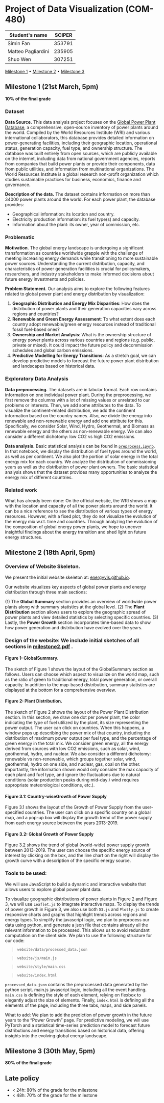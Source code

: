 # Project of Data Visualization (COM-480)

| Student's name     | SCIPER |
| ------------------ | ------ |
| Simin Fan          | 353791 |
| Matteo Pagliardini | 235905 |
| Shuo Wen           | 307251 |

[Milestone 1](#milestone-1) • [Milestone 2](#milestone-2) • [Milestone 3](#milestone-3)

## Milestone 1 (21st March, 5pm)

**10% of the final grade**

### Dataset

**Data Source.** This data analysis project focuses on the [Global Power Plant Database](https://datasets.wri.org/datasets/global-power-plant-database), a comprehensive, open-source inventory of power plants around the world. Compiled by the World Resources Institute (WRI) and various international collaborators, this database provides detailed information on power-generating facilities, including their geographic location, operational status, generation capacity, fuel type, and ownership structure. The database was built entirely from open sources, which are publicly available on the internet, including data from national government agencies, reports from companies that build power plants or provide their components, data from public utilities, and information from multinational organizations. The World Resources Institute is a global research non-profit organization which studies sustainable practices for business, economics, finance and governance.

**Description of the data.** The dataset contains information on more than 34000 power plants around the world. For each power plant, the database provides:

- Geographical information: its location and country.
- Electricity production information: its fuel type(s) and capacity.
- Information about the plant: its owner, year of commission, etc.

### Problematic

**Motivation.** The global energy landscape is undergoing a significant transformation as countries worldwide grapple with the challenge of meeting increasing energy demands while transitioning to more sustainable power sources. Understanding the current distribution, capacity, and characteristics of power generation facilities is crucial for policymakers, researchers, and industry stakeholders to make informed decisions about future energy investments and policies.

**Problem Statement.** Our analysis aims to explore the following features related to global power plant and energy distribution by visualization:

1. **Geographic Distribution and Energy Mix Disparities**: How does the distribution of power plants and their generation capacities vary across regions and countries?
2. **Renewable and Green Energy Assessment**:  To what extent does each country adopt renewable/green energy resources instead of traditional fossil fuel-based ones?
3. **Ownership and Market Analysis**: What is the ownership structure of energy power plants across various countries and regions (e.g. public, private or mixed). It could impact the future policy and decommission schedules and global carbon emissions.
4. **Predictive Modelling for Energy Transitions**: As a stretch goal, we can develop predictive models to forecast the future power plant distribution and landscapes based on historical data.

### Exploratory Data Analysis

**Data preprocessing.** The datasets are in tabular format. Each row contains information on one individual power plant. During the preprocessing, we first remove the columns with a lot of missing values or unrelated to our problems or interests. Then, we add some attributes to the data. To visualize the continent-related distribution, we add the continent information based on the country names. Also, we divide the energy into renewable and non-renewable energy and add one attribute for this. Specifically, we consider Solar, Wind, Hydro, Geothermal, and Biomass as renewable energy and the others as non-renewable energy. We can also consider a different dichotomy: low CO2 vs high CO2 emissions.

**Data analysis.** Basic statistical analysis can be found in [`preprocess.ipynb`](https://github.com/com-480-data-visualization/com-480-EnergyVis/blob/main/preprocess.ipynb). In that notebook, we display the distribution of fuel types around the world, as well as per continent. We also plot the portion of solar energy in the total energy mix for each country. We analyze the distribution of commissioning years as well as the distribution of power plant owners. The basic statistical analysis shows that the dataset provides many opportunities to analyze the energy mix of different countries.

### Related work

What has already been done: On the official website, the WRI shows a map with the location and capacity of all the power plants around the world. It can be a nice reference to see the distribution of various types of energy resources. However, with a fixed plot, they do not visualize the evolution of the energy mix w.r.t. time and countries. Through analyzing the evolution of the composition of global energy power plants, we hope to uncover insightful findings about the energy transition and shed light on future energy structures.

## Milestone 2 (18th April, 5pm)

### Overview of Website Skeleton.

We present the initial website skeleton at: [energyvis.github.io](https://olivia-fsm.github.io/energyvis.github.io/).

Our website visualizes key aspects of global power plants and energy distribution through three main sections:

(1) The **Global Summary** section provides an overview of worldwide power plants along with summary statistics at the global level. (2) The **Plant Distribution** section allows users to explore the geographic spread of power plants and view detailed statistics by selecting specific countries. (3) Lastly, the **Power Growth** section incorporates time-based data to show how power generation and distribution have evolved over the years.

### Design of the website: We include initial sketches of all sections in [milestone2.pdf](https://github.com/com-480-data-visualization/com-480-EnergyVis/blob/main/milestone_2.pdf) .

#### Figure 1: GlobalSummary.

The sketch of Figure 1 shows the layout of the GlobalSummary section as follows. Users can choose which aspect to visualize on the world map, such as the ratio of green to traditional energy, total power generation, or overall capacity. In addition to the map-based distribution, summary statistics are displayed at the bottom for a comprehensive overview.

#### Figure 2: Plant Distribution.

The sketch of Figure 2 shows the layout of the Power Plant Distribution section. In this section, we draw one dot per power plant, the color indicating the type of fuel utilized by the plant, its size representing the power output. The user can click on countries. When this happens, a window pops up describing the power mix of that country, including the distribution of maximum power output per fuel type, and the percentage of green energy in the total mix. We consider green energy, all the energy derived from sources with low CO2 emissions, such as solar, wind, geothermal, hydro, and nuclear. We also consider a different dichotomy: renewable vs non-renewable, which groups together solar, wind, geothermal, hydro on one side, and nuclear, gas, coal on the other. Importantly, the information shown would only consider the max capacity of each plant and fuel type, and ignore the fluctuations due to natural conditions (solar production peaks during mid-day / wind requires appropriate meteorological conditions, etc.).

#### Figure 3.1: Country-wiseGrowth of Power Supply

Figure 3.1 shows the layout of the Growth of Power Supply from the user-specified countries. The user can click on a specific country on a global map, and a pop-up box will display the growth trend of the power supply from each energy source between the years 2013-2019.

#### Figure 3.2: Global Growth of Power Supply

Figure 3.2 shows the trend of global (world-wide) power supply growth between 2013-2019. The user can choose the specific energy source of interest by clicking on the box, and the line chart on the right will display the growth curve with a description of the specific energy source.

### Tools to be used:

We will use JavaScript to build a dynamic and interactive website that allows users to explore global power plant data.

To visualize geographic distributions of power plants in Figure 2 and Figure 3, we will use `Leaflet.js` to integrate interactive maps. To display the trends of power growth in Figure 3, we also use both `D3.js` and `Plotly.js` to create responsive charts and graphs that highlight trends across regions and energy types.To simplify the javascript logic, we plan to preprocess our data using python, and generate a json file that contains already all the relevant information to be processed. This allows us to avoid redundant computation on the client side. We plan to use the following structure for our code:

> `website/data/processed_data.json`

> `website/js/main.js`

> `website/style/main.css`

> `website/index.html`

`processed_data.json` contains the preprocessed data generated by the python script. main.js javascript logic, including all the event handling. `main.css` is defining the style of each element, relying on flexbox to elegantly adjust the size of elements. Finally, `index.html` is defining all the elements of the page, including the three tabs, maps, and side panels.

What to add: We plan to add the prediction of power growth in the future years to the “Power Growth” page. For predictive modeling, we will use PyTorch and a statistical time-series prediction model to forecast future distributions and energy transitions based on historical data, offering insights into the evolving global energy landscape.

## Milestone 3 (30th May, 5pm)

**80% of the final grade**

## Late policy

- < 24h: 80% of the grade for the milestone
- < 48h: 70% of the grade for the milestone
